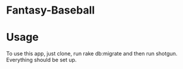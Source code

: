 # Fantasy-Baseball

# Usage
To use this app, just clone, run rake db:migrate and then run shotgun. Everything should be set up.
